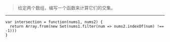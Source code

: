 > 给定两个数组，编写一个函数来计算它们的交集。
***
```
var intersection = function(nums1, nums2) { 
  return Array.from(new Set(nums1.filter(num => nums2.indexOf(num) !== -1)))
}
```